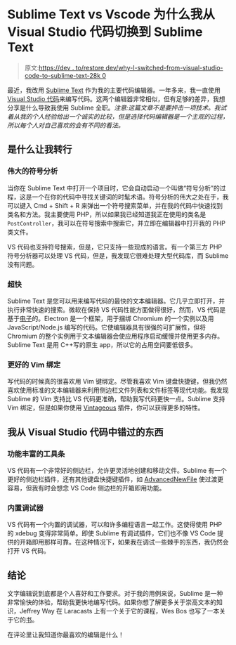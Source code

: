 # Sublime Text vs Vscode 为什么我从 Visual Studio 代码切换到 Sublime Text

> 原文:[https://dev . to/restore dev/why-I-switched-from-visual-studio-code-to-sublime-text-28k 0](https://dev.to/restoreddev/why-i-switched-from-visual-studio-code-to-sublime-text-28k0)

最近，我改用 [Sublime Text](https://www.sublimetext.com/) 作为我的主要代码编辑器。一年多来，我一直使用 [Visual Studio 代码](https://code.visualstudio.com/)来编写代码。这两个编辑器非常相似，但有足够的差异，我想分享是什么导致我使用 Sublime 全职。*注意:这篇文章不是要抨击一项技术。我试着从我的个人经验给出一个诚实的比较，但是选择代码编辑器是一个主观的过程，所以每个人对自己喜欢的会有不同的看法。*

## [](#what-made-me-switch)是什么让我转行

### [](#great-symbol-analysis)伟大的符号分析

当你在 Sublime Text 中打开一个项目时，它会自动启动一个叫做“符号分析”的过程，这是一个在你的代码中寻找关键词的时髦术语。符号分析的伟大之处在于，我可以键入 Cmd + Shift + R 来弹出一个符号搜索菜单，并在我的代码中快速找到类名和方法。我主要使用 PHP，所以如果我已经知道我正在使用的类名是`PostController`，我可以在符号搜索中搜索它，并立即在编辑器中打开我的 PHP 类文件。

VS 代码也支持符号搜索，但是，它只支持一些现成的语言。有一个第三方 PHP 符号分析器可以处理 VS 代码，但是，我发现它很难处理大型代码库，而 Sublime 没有问题。

### [](#super-fast)超快

Sublime Text 是您可以用来编写代码的最快的文本编辑器。它几乎立即打开，并执行非常快速的搜索。微软在保持 VS 代码性能方面做得很好，然而，VS 代码是基于[电子](https://electronjs.org/)的。Electron 是一个框架，用于捆绑 Chromium 的一个实例以及用 JavaScript/Node.js 编写的代码。它使编辑器具有很强的可扩展性，但将 Chromium 的整个实例用于文本编辑器会使应用程序启动缓慢并使用更多内存。Sublime Text 是用 C++写的原生 app，所以它的占用空间要低很多。

### [](#better-vim-bindings)更好的 Vim 绑定

写代码的时候真的很喜欢用 Vim 键绑定。尽管我喜欢 Vim 键盘快捷键，但我仍然喜欢使用标准的文本编辑器来利用侧边栏文件列表和文件标签等现代功能。我发现 Sublime 的 Vim 支持比 VS 代码更准确，帮助我写代码更快一点。Sublime 支持 Vim 绑定，但是如果你使用 [Vintageous](https://github.com/guillermooo/Vintageous) 插件，你可以获得更多的特性。

## [](#things-i-miss-from-visual-studio-code)我从 Visual Studio 代码中错过的东西

### [](#feature-rich-sidebar)功能丰富的工具条

VS 代码有一个非常好的侧边栏，允许更灵活地创建和移动文件。Sublime 有一个更好的侧边栏插件，还有其他键盘快捷键插件，如 [AdvancedNewFile](https://github.com/skuroda/Sublime-AdvancedNewFile) 使过渡更容易，但我有时会想念 VS Code 侧边栏的开箱即用功能。

### [](#built-in-debugger)内置调试器

VS 代码有一个内置的调试器，可以和许多编程语言一起工作。这使得使用 PHP 的 xdebug 变得非常简单。即使 Sublime 有调试插件，它们也不像 VS Code 提供的开箱即用那样可靠。在这种情况下，如果我在调试一些棘手的东西，我仍然会打开 VS 代码。

## [](#conclusion)结论

文字编辑说到底都是个人喜好和工作要求。对于我的用例来说，Sublime 是一种非常愉快的体验，帮助我更快地编写代码。如果你想了解更多关于崇高文本的知识，Jeffrey Way 在 Laracasts 上有一个关于它的课程，Wes Bos 也写了一本关于它的[书](http://wesbos.com/sublime-text-book/)。

在评论里让我知道你最喜欢的编辑是什么！